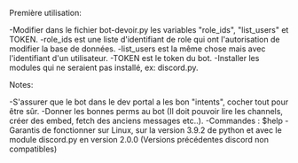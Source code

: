 Première utilisation:

-Modifier dans le fichier bot-devoir.py les variables "role_ids", "list_users" et TOKEN.
-role_ids est une liste d'identifiant de role qui ont l'autorisation de modifier la base de données.
-list_users est la même chose mais avec l'identifiant d'un utilisateur.
-TOKEN est le token du bot.
-Installer les modules qui ne seraient pas installé, ex: discord.py.

Notes:

-S'assurer que le bot dans le dev portal a les bon "intents", cocher tout pour être sûr.
-Donner les bonnes perms au bot (Il doit pouvoir lire les channels, créer des embed, fetch des anciens messages etc..).
-Commandes : $help
-Garantis de fonctionner sur Linux, sur la version 3.9.2 de python et avec le module discord.py en version 2.0.0 (Versions précédentes discord non compatibles)